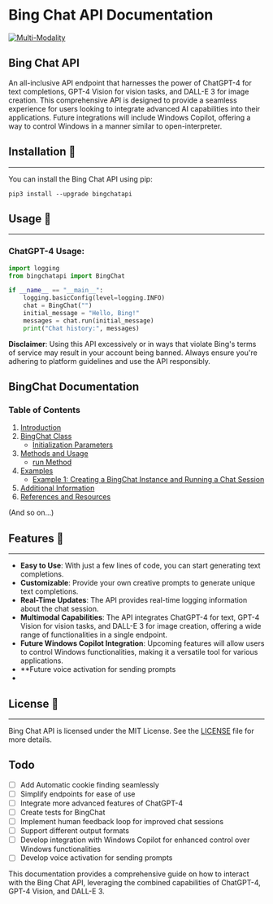 # Bing Chat API Documentation

[![Multi-Modality](agorabanner.png)](https://discord.gg/qUtxnK2NMf)

## Bing Chat API

An all-inclusive API endpoint that harnesses the power of ChatGPT-4 for text completions, GPT-4 Vision for vision tasks, and DALL-E 3 for image creation. This comprehensive API is designed to provide a seamless experience for users looking to integrate advanced AI capabilities into their applications. Future integrations will include Windows Copilot, offering a way to control Windows in a manner similar to open-interpreter.

## Installation 🐠
---------------

You can install the Bing Chat API using pip:

```
pip3 install --upgrade bingchatapi
```

## Usage 🐡
--------

### ChatGPT-4 Usage:

```python
import logging
from bingchatapi import BingChat

if __name__ == "__main__":
    logging.basicConfig(level=logging.INFO)
    chat = BingChat("")
    initial_message = "Hello, Bing!"
    messages = chat.run(initial_message)
    print("Chat history:", messages)
```

**Disclaimer**: Using this API excessively or in ways that violate Bing's terms of service may result in your account being banned. Always ensure you're adhering to platform guidelines and use the API responsibly.

## BingChat Documentation

### Table of Contents

1. [Introduction](#introduction)
2. [BingChat Class](#bingchat-class)
   - [Initialization Parameters](#initialization-parameters)
3. [Methods and Usage](#methods-and-usage)
   - [run Method](#run-method)
4. [Examples](#examples)
   - [Example 1: Creating a BingChat Instance and Running a Chat Session](#example-1-creating-a-bingchat-instance-and-running-a-chat-session)
5. [Additional Information](#additional-information)
6. [References and Resources](#references-and-resources)

(And so on...)

## Features 🌊
-----------

- **Easy to Use**: With just a few lines of code, you can start generating text completions.
- **Customizable**: Provide your own creative prompts to generate unique text completions.
- **Real-Time Updates**: The API provides real-time logging information about the chat session.
- **Multimodal Capabilities**: The API integrates ChatGPT-4 for text, GPT-4 Vision for vision tasks, and DALL-E 3 for image creation, offering a wide range of functionalities in a single endpoint.
- **Future Windows Copilot Integration**: Upcoming features will allow users to control Windows functionalities, making it a versatile tool for various applications.
- **Future voice activation for sending prompts
- 
## License 📜
----------

Bing Chat API is licensed under the MIT License. See the [LICENSE](https://domain.apac.ai/LICENSE) file for more details.

## Todo

- [ ] Add Automatic cookie finding seamlessly
- [ ] Simplify endpoints for ease of use
- [ ] Integrate more advanced features of ChatGPT-4
- [ ] Create tests for BingChat
- [ ] Implement human feedback loop for improved chat sessions
- [ ] Support different output formats
- [ ] Develop integration with Windows Copilot for enhanced control over Windows functionalities
- [ ] Develop voice activation for sending prompts 

This documentation provides a comprehensive guide on how to interact with the Bing Chat API, leveraging the combined capabilities of ChatGPT-4, GPT-4 Vision, and DALL-E 3.
